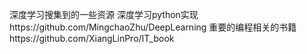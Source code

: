 深度学习搜集到的一些资源
深度学习python实现https://github.com/MingchaoZhu/DeepLearning
重要的编程相关的书籍https://github.com/XiangLinPro/IT_book
